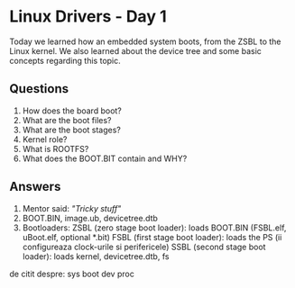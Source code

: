 # Linux Drivers - Day 1

Today we learned how an embedded system boots, from the ZSBL to the Linux kernel. We also learned about the device tree and some basic concepts regarding this topic.

## Questions

1. How does the board boot?
2. What are the boot files?
3. What are the boot stages?
4. Kernel role?
5. What is ROOTFS?
6. What does the BOOT.BIT contain and WHY?

## Answers

1. Mentor said: *"Tricky stuff"*
2. BOOT.BIN, image.ub, devicetree.dtb
3. Bootloaders:
ZSBL (zero stage boot loader): loads BOOT.BIN (FSBL.elf, uBoot.elf, optional *.bit)
FSBL (first stage boot loader): loads the PS (ii configureaza clock-urile si perifericele)
SSBL (second stage boot loader): loads kernel, devicetree.dtb, fs

de citit despre: sys boot dev proc
